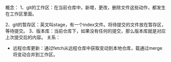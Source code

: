 ﻿概念：
1、git的工作区：在当前仓库中，新增，更改，删除文件这些动作，都发生在工作区里面。

2、git的暂存区：英文叫stage，有一个index文件。将待提交的文件放在暂存区，等待提交。
3、版本库：当前仓库下，如果没有任何的提交，那么版本库就是对应上次提交后的内容。 
关系： 
* 远程仓库更新：通过fetch从远程仓库中获取变动到本地仓库，载通过merge将变动合并到工作区。


